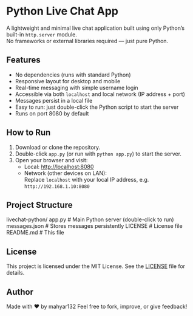 # Python Live Chat App

A lightweight and minimal live chat application built using only Python’s built-in `http.server` module.  
No frameworks or external libraries required — just pure Python.

## Features

- No dependencies (runs with standard Python)  
- Responsive layout for desktop and mobile  
- Real-time messaging with simple username login  
- Accessible via both `localhost` and local network (IP address + port)  
- Messages persist in a local file  
- Easy to run: just double-click the Python script to start the server  
- Runs on port 8080 by default

## How to Run

1. Download or clone the repository.  
2. Double-click `app.py` (or run with `python app.py`) to start the server.  
3. Open your browser and visit:  
   - Local: [http://localhost:8080](http://localhost:8080)  
   - Network (other devices on LAN):  
     Replace `localhost` with your local IP address, e.g. `http://192.168.1.10:8080`

## Project Structure

livechat-python/
app.py # Main Python server (double-click to run)
messages.json # Stores messages persistently
LICENSE # License file
README.md # This file


## License

This project is licensed under the MIT License. See the [LICENSE](LICENSE) file for details.

## Author

Made with ❤️ by mahyar132
Feel free to fork, improve, or give feedback!
